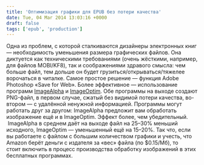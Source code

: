 ```yaml
---
title: 'Оптимизация графики для EPUB без потери качества'
date: Tue, 04 Mar 2014 13:03:16 +0000
draft: false
tags: ['epub', 'production']
---
```


Одна из проблем, с которой сталкиваются дизайнеры электронных книг — необходимость уменьшения размера графических файлов. Она диктуется как техническими требованиями (очень жёсткими, например, для файлов MOBI/KF8), так и соображениями здравого смысла: чем больше файл, тем дольше он будет грузиться/открываться/тяжелее ворочаться в читалке. Самое простое решение — функция Adobe Photoshop «Save for Web». Более эффективное — использование программ [ImageAlpha](http://pngmini.com/) и [ImageOptim](http://imageoptim.com/). Обе программы на выходе создают PNG-файл, в первом случае, сжатый без видимой потери качества, во-втором — с удалённой ненужной информацией. Программы могут работать друг за другом: ImageAlpha предложит вам обработать изображение ещё и в ImageOptim. Эффект более, чем убедительный.  ImageAlpha в среднем даёт на выходе файл на 25–30% меньший исходного, ImageOptim — уменьшенный ещё на 15–20%. Так что, если вы работаете с файлом с большим количеством графики и учесть, что Amazon берёт деньги с издателя за «вес» файла (по $0.15/Мб), то стоит включить в процесс производства обработку изображений в этих бесплатных программах.